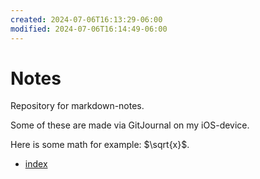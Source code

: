 ```yaml
---
created: 2024-07-06T16:13:29-06:00
modified: 2024-07-06T16:14:49-06:00
---
```


# Notes

Repository for markdown-notes.

Some of these are made via GitJournal on my iOS-device.

Here is some math for example: $\sqrt{x}$.

- [index][]

[index]: index

<!-- EOF -->

